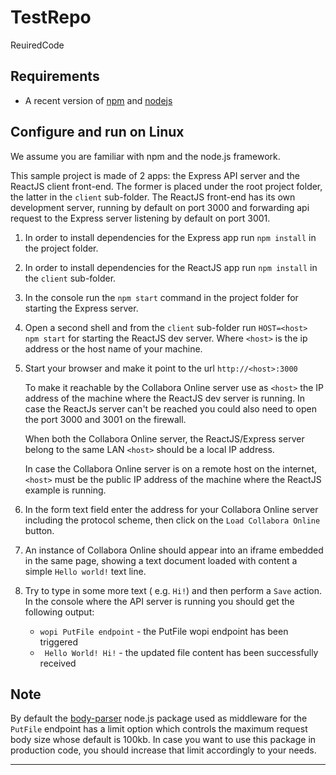 # TestRepo
ReuiredCode


## Requirements

- A recent version of [npm][] and [nodejs][]

## Configure and run on Linux

We assume you are familiar with npm and the node.js framework.

This sample project is made of 2 apps: the Express API server and the ReactJS client front-end.
The former is placed under the root project folder, the latter in the `client` sub-folder. 
The ReactJS front-end has its own development server, running by default on port 3000 
and forwarding api request to the Express server listening by default on port 3001.

1. In order to install dependencies for the Express app run `npm install` in the project folder.
2. In order to install dependencies for the ReactJS app run `npm install` in the `client` sub-folder.
3. In the console run the `npm start` command in the project folder for starting the Express server.
4. Open a second shell and from the `client` sub-folder run `HOST=<host> npm start` for starting the ReactJS dev server.
   Where `<host>` is the ip address or the host name of your machine.
5. Start your browser and make it point to the url `http://<host>:3000`
   
   To make it reachable by the Collabora Online server use as `<host>` the IP address of the machine where the ReactJS 
   dev server is running. In case the ReactJs server can't be reached you could also need to open the port 3000 
   and 3001 on the firewall. 
   
   When both the Collabora Online server, the ReactJS/Express server belong to the same LAN `<host>` 
   should be a local IP address.
   
   In case the Collabora Online server is on a remote host on the internet, `<host>` must be the public IP address of 
   the machine where the ReactJS example is running.
6. In the form text field enter the address for your Collabora Online server including the protocol scheme, 
   then click on the `Load Collabora Online` button.
7. An instance of Collabora Online should appear into an iframe embedded in the same page, 
   showing a text document loaded with content a simple `Hello world!` text line.
8. Try to type in some more text ( e.g. `Hi!`) and then perform a `Save` action. 
   In the console where the API server is running you should get the following output:
   * `wopi PutFile endpoint`  - the PutFile wopi endpoint has been triggered
   * ` Hello World! Hi!` - the updated file content has been successfully received
    
## Note

By default the [body-parser][] node.js package used as middleware for the `PutFile` endpoint has a limit option which 
controls the maximum request body size whose default is 100kb. 
In case you want to use this package in production code, you should increase that limit accordingly to your needs.


---

[npm]: https://www.npmjs.com/get-npm
[nodejs]: https://nodejs.org/
[body-parser]: https://github.com/expressjs/body-parser

